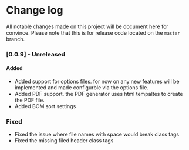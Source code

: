 # Change log
All notable changes made on this project will be document here for convince.
Please note that this is for release code located on the `master` branch.


### [0.0.9] - Unreleased
#### Added
- Added support for options files. for now on any new features will be implemented and made configurble via the options file.
- Added PDF support. the PDF generator uses html tempaltes to create the PDF file.
- Added BOM sort settings
### Fixed
- Fixed the issue where file names with space would break class tags
- Fixed the missing filed header class tags
